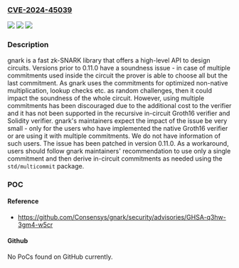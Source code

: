 ### [CVE-2024-45039](https://cve.mitre.org/cgi-bin/cvename.cgi?name=CVE-2024-45039)
![](https://img.shields.io/static/v1?label=Product&message=gnark&color=blue)
![](https://img.shields.io/static/v1?label=Version&message=%3D%20%3C%200.11.0%20&color=brighgreen)
![](https://img.shields.io/static/v1?label=Vulnerability&message=CWE-200%3A%20Exposure%20of%20Sensitive%20Information%20to%20an%20Unauthorized%20Actor&color=brighgreen)

### Description

gnark is a fast zk-SNARK library that offers a high-level API to design circuits. Versions prior to 0.11.0 have a soundness issue - in case of multiple commitments used inside the circuit the prover is able to choose all but the last commitment. As gnark uses the commitments for optimized non-native multiplication, lookup checks etc. as random challenges, then it could impact the soundness of the whole circuit. However, using multiple commitments has been discouraged due to the additional cost to the verifier and it has not been supported in the recursive in-circuit Groth16 verifier and Solidity verifier. gnark's maintainers expect the impact of the issue be very small - only for the users who have implemented the native Groth16 verifier or are using it with multiple commitments. We do not have information of such users. The issue has been patched in version 0.11.0. As a workaround, users should follow gnark maintainers' recommendation to use only a single commitment and then derive in-circuit commitments as needed using the `std/multicommit` package.

### POC

#### Reference
- https://github.com/Consensys/gnark/security/advisories/GHSA-q3hw-3gm4-w5cr

#### Github
No PoCs found on GitHub currently.

